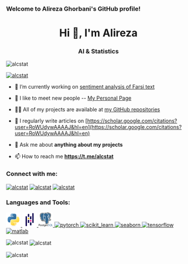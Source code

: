### Welcome to Alireza Ghorbani's GitHub profile!


<h1 align="center">Hi 👋, I'm Alireza</h1>
<h3 align="center">AI & Statistics</h3>

<p align="left"> <img src="https://komarev.com/ghpvc/?username=alcstat&label=Profile%20views&color=0e75b6&style=flat" alt="alcstat" /> </p>



<p align="left"> <a href="https://twitter.com/alcstat" target="blank"><img src="https://img.shields.io/twitter/follow/alcstat?logo=twitter&style=for-the-badge" alt="alcstat" /></a> </p>

- 🔭 I’m currently working on [sentiment analysis of Farsi text](https://github.com/alcstat/sentiment_analysis_persian)

- 🤝 I like to meet new people -- [My Personal Page](https://alcstat.github.io/)

- 👨‍💻 All of my projects are available at [my GitHub repositories](https://github.com/alcstat?tab=repositories)

- 📝 I regularly write articles on [https://scholar.google.com/citations?user=RoWUdywAAAAJ&hl=en](https://scholar.google.com/citations?user=RoWUdywAAAAJ&hl=en)

- 💬 Ask me about **anything about my projects**

- 📫 How to reach me **https://t.me/alcstat**

<h3 align="left">Connect with me:</h3>
<p align="left">
<a href="https://twitter.com/alcstat" target="blank"><img align="center" src="https://raw.githubusercontent.com/rahuldkjain/github-profile-readme-generator/master/src/images/icons/Social/twitter.svg" alt="alcstat" height="30" width="40" /></a>
<a href="https://linkedin.com/in/alcstat" target="blank"><img align="center" src="https://raw.githubusercontent.com/rahuldkjain/github-profile-readme-generator/master/src/images/icons/Social/linked-in-alt.svg" alt="alcstat" height="30" width="40" /></a>
<a href="https://kaggle.com/alcstat" target="blank"><img align="center" src="https://raw.githubusercontent.com/rahuldkjain/github-profile-readme-generator/master/src/images/icons/Social/kaggle.svg" alt="alcstat" height="30" width="40" /></a>
</p>

<h3 align="left">Languages and Tools:</h3>
<p align="left">   <a href="https://www.python.org" target="_blank" rel="noreferrer"> <img src="https://raw.githubusercontent.com/devicons/devicon/master/icons/python/python-original.svg" alt="python" width="40" height="40"/> </a>  <a href="https://pandas.pydata.org/" target="_blank" rel="noreferrer"> <img src="https://raw.githubusercontent.com/devicons/devicon/2ae2a900d2f041da66e950e4d48052658d850630/icons/pandas/pandas-original.svg" alt="pandas" width="40" height="40"/> </a> <a href="https://www.postgresql.org" target="_blank" rel="noreferrer"> <img src="https://raw.githubusercontent.com/devicons/devicon/master/icons/postgresql/postgresql-original-wordmark.svg" alt="postgresql" width="40" height="40"/> </a><a href="https://pytorch.org/" target="_blank" rel="noreferrer"> <img src="https://www.vectorlogo.zone/logos/pytorch/pytorch-icon.svg" alt="pytorch" width="40" height="40"/> </a> <a href="https://scikit-learn.org/" target="_blank" rel="noreferrer"> <img src="https://upload.wikimedia.org/wikipedia/commons/0/05/Scikit_learn_logo_small.svg" alt="scikit_learn" width="40" height="40"/> </a> <a href="https://seaborn.pydata.org/" target="_blank" rel="noreferrer"> <img src="https://seaborn.pydata.org/_images/logo-mark-lightbg.svg" alt="seaborn" width="40" height="40"/> </a> <a href="https://www.tensorflow.org" target="_blank" rel="noreferrer"> <img src="https://www.vectorlogo.zone/logos/tensorflow/tensorflow-icon.svg" alt="tensorflow" width="40" height="40"/> </a> <a href="https://www.mathworks.com/" target="_blank" rel="noreferrer"> <img src="https://upload.wikimedia.org/wikipedia/commons/2/21/Matlab_Logo.png" alt="matlab" width="40" height="40"/> </a> </p> 

<p><img align="left" src="https://github-readme-stats.vercel.app/api/top-langs?username=alcstat&show_icons=true&locale=en&layout=compact" alt="alcstat" /></p>

<p>&nbsp;<img align="center" src="https://github-readme-stats.vercel.app/api?username=alcstat&show_icons=true&locale=en" alt="alcstat" /></p>

<p><img align="center" src="https://github-readme-streak-stats.herokuapp.com/?user=alcstat&" alt="alcstat" /></p>
